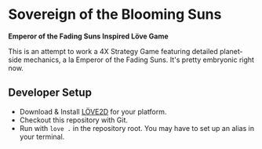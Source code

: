 # Sovereign of the Blooming Suns
**Emperor of the Fading Suns Inspired Löve Game**

This is an attempt to work a 4X Strategy Game featuring detailed planet-side mechanics, a la Emperor of the Fading Suns. It's pretty embryonic right now.

## Developer Setup

- Download & Install [LÖVE2D](https://love2d.org/) for your platform.
- Checkout this repository with Git.
- Run with `love .` in the repository root. You may have to set up an alias in your terminal.
